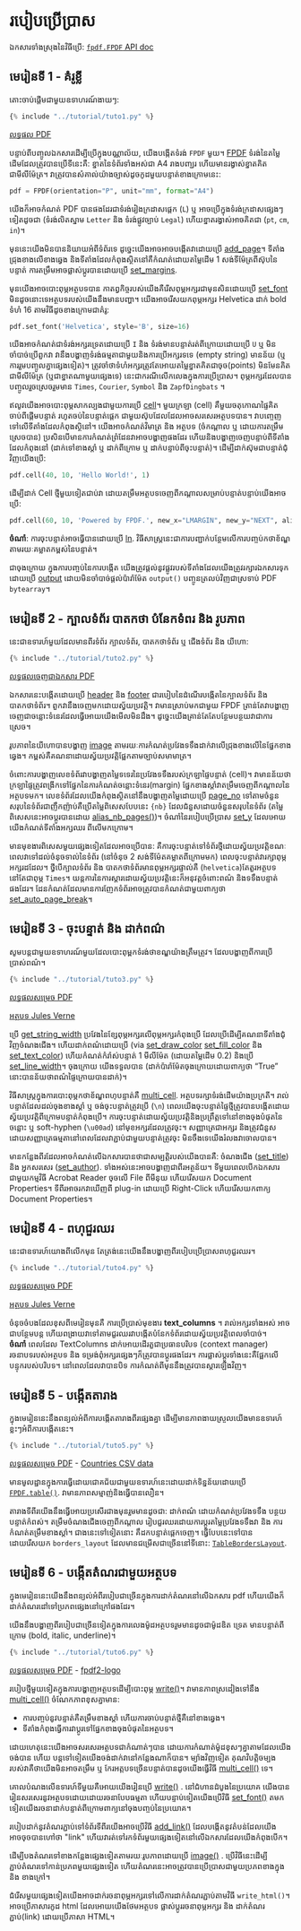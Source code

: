 # របៀបប្រើប្រាស #

ឯកសារទាំងស្រុងនៃវិធីប្រើ: [`fpdf.FPDF` API doc](https://py-pdf.github.io/fpdf2/fpdf/fpdf.html#fpdf.fpdf.FPDF)

## មេរៀនទី 1 - គំរូខ្លី ##

តោះចាប់ផ្តើមជាមួយឧទាហរណ៍ងាយៗ:

```python
{% include "../tutorial/tuto1.py" %}
```

[លទ្ធផល PDF](https://github.com/py-pdf/fpdf2/raw/master/tutorial/tuto1.pdf)

បន្ទាប់ពីបញ្ចូលឯកសារដើម្បីប្រើក្នុងបណ្ណាល័យ, យើងបង្កើតទំរង់ `FPDF` មួយ។ 
[FPDF](https://py-pdf.github.io/fpdf2/fpdf/fpdf.html#fpdf.fpdf.FPDF) ទំរង់នៃតម្លៃដើមដែលត្រូវបានប្រើទីនេះគឺ: 
ខ្នាតនៃទំព័រទាំងអស់ជា A4 រាងបញ្ឃរ ហើយមានរង្វាស់ខ្នាតគិតជាមីលីម៉ែត្រ។
វាត្រូវបានសំគាល់យ៉ាងច្បាស់ដូចកូដមួយបន្ទាត់ខាងក្រោមនេះ:

```python
pdf = FPDF(orientation="P", unit="mm", format="A4")
```

យើងក៏អាចកំណត់ PDF បានផងដែរជាទំរង់រៀងក្រដាសផ្តេក (`L`) ឬ អាចប្រើក្នុងទំរង់ក្រដាសផ្សេងៗទៀតដូចជា
(ទំរង់លិតស្នាម `Letter` និង ទំរង់ផ្លូវច្បាប់ `Legal`) ហើយខ្នាតរង្វាស់អាចគិតជា (`pt`, `cm`, `in`)។

មុននេះយើងមិនបាននិយាយអំពីទំព័រទេ ដូច្នេះយើងអាចអាចបង្កើតវាដោយប្រើ 
[add_page](https://py-pdf.github.io/fpdf2/fpdf/fpdf.html#fpdf.fpdf.FPDF.add_page)។ ទីតាំងជ្រុងខាងលើខាងឆ្វេង និងទីតាំងដែលកំពុងស្ថិតនៅគឺកំណត់ដោយតម្លៃដើម 1 សង់ទីម៉ែត្រពីស៊ុបនៃបន្ទាត់ ការតម្រឹមអាចផ្លាស់ប្តូរបានដោយប្រើ
[set_margins](https://py-pdf.github.io/fpdf2/fpdf/fpdf.html#fpdf.fpdf.FPDF.set_margins).

មុនយើងអាចបោះពុម្ភអត្ថបទបាន កាតព្វកិច្ចរបស់យើងគឺរើសពុម្ភអក្សរជាមុនសិនដោយប្រើ
[set_font](https://py-pdf.github.io/fpdf2/fpdf/fpdf.html#fpdf.fpdf.FPDF.set_font) មិនដូចនោះទេអត្ថបទរបស់យើងនឹងមានបញ្ហា។
យើងអាចរើសយកពុម្ភអក្សរ Helvetica ដាក់ bold ទំហំ 16 តាមវិធីដូចខាងក្រោមជាគំរូ:

```python
pdf.set_font('Helvetica', style='B', size=16)
```

យើងអាចកំណត់ជាទំរង់អក្សរទ្រេតដោយប្រើ `I` និង ទំរង់មានបន្ទាត់រត់ពីក្រោយដោយប្រើ `U` ឬ មិនចាំបាច់ប្រើពួកវា វានឹងបង្ហាញទំរង់ធម្មតាជាមួយនិងការប្រើអក្សរទទេ (empty string) មានន័យ (ឬ ការរួមបញ្ចូលគ្នាផ្សេងទៀត)។ ត្រូវចាំថាទំហំអក្សរត្រូវតែអោយតម្លៃខ្នាតគិតជាចុច(points)  មិនមែនគិតជាមីលីម៉ែត្រ (ឬជាខ្នាតណាមួយផ្សេងទេ) នេះជាករណីលើកលេងក្នុងការប្រើប្រាស។
ពុម្ភអក្សរដែលបានបញ្ចូលរួចស្រេចរួមមាន `Times`, `Courier`, `Symbol` និង `ZapfDingbats` ។

ឥលូវយើងអាចបោះពុម្ភសាកល្បងជាមួយការប្រើ [cell](https://py-pdf.github.io/fpdf2/fpdf/fpdf.html#fpdf.fpdf.FPDF.cell)។ មួយក្រឡា (cell) គឹមួយចតុកោណផ្ទៃគិតចាប់ពីផ្តើមបន្ទាត់ រហូតចប់នៃបន្ទាត់ផ្តេក ជាមួយស៊ុបដែលដែលអាចសរសេរអត្ថបទបាន។ វាបញ្ចេញទៅលើទីតាំងដែលកំពុងស្ថិនៅ។ យើងអាចកំណត់វិមាត្រ និង អត្ថបទ (ចំកណ្តាល ឬ ដោយការតម្រឹមស្រេចបាន) ប្រសិនបើមានការកំណត់ព្រំដែនវាអាចបង្ហាញផងដែរ ហើយនិងបង្ហាញចេញបន្ទាប់ពីទីតាំងដែលកំពុងនៅ (ដាក់ទៅខាងស្តាំ ឬ
ដាក់ពីក្រោម ឬ ដាក់បន្ទាប់ពីចុះបន្ទាត់)។ ដើម្បីដាក់ស៊ុមជាបន្ទាត់ជុំវិញយើងប្រើ:

```python
pdf.cell(40, 10, 'Hello World!', 1)
```

ដើម្បីដាក់ Cell ថ្មីមួយទៀតជាប់វា ដោយតម្រឹមអត្ថបទចេញពីកណ្តាលសម្រាប់បន្ទាត់បន្ទាប់យើងអាចប្រើ:

```python
pdf.cell(60, 10, 'Powered by FPDF.', new_x="LMARGIN", new_y="NEXT", align='C')
```

**ចំណាំ**: ការចុះបន្ទាត់អាចធ្វើបានដោយប្រើ [ln](https://py-pdf.github.io/fpdf2/fpdf/fpdf.html#fpdf.fpdf.FPDF.ln). វិធីសាស្រ្តនេះជាការបញ្ជាក់បន្ថែមលើការបញ្ចប់កថាខ័ណ្ឌតាមរយៈគម្លាតកម្ពស់នៃបន្ទាត់។

ជាចុងក្រោយ ក្នុងការបញ្ចប់នៃការបង្កើត យើងត្រូវផ្តល់នូវផ្លូវរបស់ទីតាំងដែលយើងត្រូវរក្សារឯកសារទុកដោយប្រើ [output](https://py-pdf.github.io/fpdf2/fpdf/fpdf.html#fpdf.fpdf.FPDF.output) ដោយមិនចាំបាច់ផ្តល់ប៉ារ៉ាម៉ែត `output()` បញ្ចូនត្រលប់វិញជាស្រទាប់ PDF `bytearray`។

## មេរៀនទី 2 - ក្បាលទំព័រ បាតកថា បំនែកទំពរ និង រូបភាព ##

នេះជាឧទារហ៍មួយដែលមានពីរទំព័រ ក្បាលទំព័រ, បាតកថាទំព័រ ឬ ជើងទំព័រ និង យីហោ:

```python
{% include "../tutorial/tuto2.py" %}
```

[លទ្ធផលចេញជាឯកសារ PDF](https://github.com/py-pdf/fpdf2/raw/master/tutorial/tuto2.pdf)

ឯកសារនេះបង្កើតដោយប្រើ [header](https://py-pdf.github.io/fpdf2/fpdf/fpdf.html#fpdf.fpdf.FPDF.header) និង 
[footer](https://py-pdf.github.io/fpdf2/fpdf/fpdf.html#fpdf.fpdf.FPDF.footer) ជារបៀបនៃដំណើរបង្កើតនៃក្បាលទំព័រ និង បាតកថាទំព័រ។ ពួកវានឹងចេញមកដោយស្វ័យប្រវត្តិ។ វាមានស្រាប់មកជាមួយ FPDF ត្រាន់តែវាបង្ហាញចេញជាចន្លោះទំនេរដែលធ្វើអោយយើងមើលមិនដឹង។
ដូច្នេះយើងគ្រាន់តែតែបន្ថែមបន្ថយវាជាការស្រេច។

រូបភាពនៃយីហោបានបង្ហាញ [image](https://py-pdf.github.io/fpdf2/fpdf/fpdf.html#fpdf.fpdf.FPDF.image) តាមរយៈការកំណត់ប្រវែងទទឹងដាក់វាលើជ្រុងខាងលើនៃផ្នែកខាងឆ្វេង។ កម្ពស់គឺគណនាដោយស្វ័យប្រវត្តិផ្អែកតាមច្បាប់សមាមាត្រ។

ចំពោះការបង្ហាញលេខទំព័រវាបង្ហាញតម្លៃទទេរនៃប្រវែងទទឹងរបស់ក្រឡាផ្ទៃបន្ទាត់ (cell)។ វាមានន័យថាក្រឡាផ្ទៃត្រូវពង្រីកទៅផ្នែកនៃការកំណត់ចន្លោះទំនេរ(margin) ផ្នែកខាងស្តាំវាតម្រឹមចេញពីកណ្តាលនៃអត្ថបទមក។
លេខទំព័រដែលយើងកំពុងស្ថិតនៅនឹងបង្ហាញតម្លៃដោយប្រើ [page_no](https://py-pdf.github.io/fpdf2/fpdf/fpdf.html#fpdf.fpdf.FPDF.page_no) ទៅតាមចំនួនសរុបនៃទំព័រជាញឹកញ៉ាប់គឺប្រើតម្លៃពិសេសបែបនេះ  `{nb}` ដែលជំនួសដោយចំនួនសរុបនៃទំព័រ (តម្លៃពិសេសនេះអាចប្តូរបានដោយ [alias_nb_pages()](https://py-pdf.github.io/fpdf2/fpdf/fpdf.html#fpdf.fpdf.FPDF.alias_nb_pages))។
ចំណាំនៃរបៀបប្រើប្រាស [set_y](https://py-pdf.github.io/fpdf2/fpdf/fpdf.html#fpdf.fpdf.FPDF.set_y) ដែលអោយយើងកំណត់ទីតាំងអក្សឈរ ពីលើមកក្រោម។

មានមុខងារពិសេសមួយផ្សេងទៀតដែលអាចប្រើបាន: គឺការចុះបន្ទាត់ទៅទំព័រថ្មីដោយស្វ័យប្រវត្តិខណៈពេលវាទៅដល់ចំនុចទាល់នៃទំព័រ (នៅចំនុច 2 សង់ទីម៉ែតគម្លាតពីក្រោមមក) ពេលចុះបន្ទាត់វារក្សាពុម្ភអក្សរដដែល។ ថ្វីបើក្បាលទំព័រ និង បាតកថាទំព័រមានពុម្ភអក្សរផ្ទាល់គឺ (`helvetica`)តែតួរអត្ថបទនៅតែជាពុម្ភ `Times`។
យន្តការនៃការស្តារដោយស្វ័យប្រវត្តិនេះក៏អនុវត្តចំពោះពណ៌ និងទទឹងបន្ទាត់ផងដែរ។
ដែនកំណត់ដែលមានការញែកទំព័រអាចត្រូវបានកំណត់ជាមួយពាក្យថា  [set_auto_page_break](https://py-pdf.github.io/fpdf2/fpdf/fpdf.html#fpdf.fpdf.FPDF.set_auto_page_break)។


## មេរៀនទី 3 - ចុះបន្ទាត់ និង ដាក់ពណ៌ ##

សូមបន្តជាមួយឧទាហរណ៍មួយដែលបោះពុម្ពកទំរង់ថាខណ្ឌយ៉ាងត្រឹមត្រូវ។ ដែលបង្ហាញពីការប្រើប្រាស់ពណ៌។

```python
{% include "../tutorial/tuto3.py" %}
```

[លទ្ធផលសម្រេច PDF](https://github.com/py-pdf/fpdf2/raw/master/tutorial/tuto3.pdf)

[អត្ថបទ Jules Verne](https://github.com/py-pdf/fpdf2/raw/master/tutorial/20k_c1.txt)

ប្រើ [get_string_width](https://py-pdf.github.io/fpdf2/fpdf/fpdf.html#fpdf.fpdf.FPDF.get_string_width) ប្រវែងនៃខ្សែពុម្ភអក្សរលើពុម្ភអក្សរកំពុងប្រើ ដែលប្រើដើម្បីគណនាទីតាំងជុំវិញចំណងជើង។ ហើយដាក់ពណ៌ដោយប្រើ (via [set_draw_color](https://py-pdf.github.io/fpdf2/fpdf/fpdf.html#fpdf.fpdf.FPDF.set_draw_color) 
[set_fill_color](https://py-pdf.github.io/fpdf2/fpdf/fpdf.html#fpdf.fpdf.FPDF.set_fill_color) និង 
[set_text_color](https://py-pdf.github.io/fpdf2/fpdf/fpdf.html#fpdf.fpdf.FPDF.set_text_color)) ហើយកំណត់កំរ៉ាស់បន្ទាត់ 1 មីលីម៉ែត (ដោយតម្លៃដើម 0.2) និងប្រើ
[set_line_width](https://py-pdf.github.io/fpdf2/fpdf/fpdf.html#fpdf.fpdf.FPDF.set_line_width)។ ចុងក្រោយ យើងទទួលបាន (ដាក់ប៉ារ៉ាម៉ែតចុងក្រោយដោយពាក្យថា “True” នោះបានន័យថាពណ៌ផ្ទៃក្រោយបានដាក់)។

វិធីសាស្រ្តក្នុងការបោះពុម្ភកថាខ័ណ្ឌពហុបន្ទាត់គឺ [multi_cell](https://py-pdf.github.io/fpdf2/fpdf/fpdf.html#fpdf.fpdf.FPDF.multi_cell). អត្ថបទរក្សាទំរង់ដើមយ៉ាងប្រក្រតី។
រាល់បន្ទាត់ដែលដល់ចុងខាងស្តាំ ឬ ចង់ចុះបន្ទាត់ត្រូវប្រើ (`\n`)
ពេលយើងចុះបន្ទាត់ផ្ទៃថ្មីត្រូវបានបង្កើតដោយស្វ័យប្រវត្តិពីក្រោមបន្ទាត់កំពុងប្រើ។
ការចុះបន្ទាត់ដោយស្វ័យប្រវត្តិនិងប្រព្រឹត្តទៅនៅខាងចុងបំផុតនៃចន្លោះ ឬ soft-hyphen (`\u00ad`) នៅមុខអក្សរដែលត្រូវចុះ។
សញ្ញាត្រេជាអក្សរ និងត្រូវជំនួសដោយសញ្ញាត្រេធម្មតានៅពេលដែលវាភ្ជាប់ជាមួយបន្ទាត់ត្រូវចុះ មិនចឹងទេយើងរំលងវាចោលបាន។

មានកន្លែងពីរដែលអាចកំណត់លើឯកសារបានថាជាសម្បត្តិរបស់យើងបានគឺ: ចំណងជើង 
([set_title](https://py-pdf.github.io/fpdf2/fpdf/fpdf.html#fpdf.fpdf.FPDF.set_title)) និង អ្នកសរសេរ
([set_author](https://py-pdf.github.io/fpdf2/fpdf/fpdf.html#fpdf.fpdf.FPDF.set_author)). ទាំងអស់នេះអាចបង្ហាញជាពីរអត្ថន័យ។
ទីមួយពេលបើកឯកសារជាមួយកម្មវិធី Acrobat Reader ចុចលើ File ពីមីនុយ
ហើយរើសយក Document Properties។ ទីពីរអាចរកវាឃើញពី plug-in ដោយប្រើ Right-Click ហើយរើសយកពាក្យ Document Properties។

## មេរៀនទី 4 - ពហុជួរឈរ ##

 នេះជាឧទារហ៍យោងពីលើកមុន តែត្រង់នេះយើងនឹងបង្ហាញពីរបៀបប្រើប្រាសពហុជួរឈរ។

```python
{% include "../tutorial/tuto4.py" %}
```

[លទ្ធផលសម្រេច PDF](https://github.com/py-pdf/fpdf2/raw/master/tutorial/tuto4.pdf)

[អត្ថបទ Jules Verne](https://github.com/py-pdf/fpdf2/raw/master/tutorial/20k_c1.txt)

ចំនុចចំបងដែលខុសពីមេរៀនមុនគឺ ការប្រើប្រាស់មុខងារ <strong>text_columns</strong>​ ។ រាល់អក្សរទាំងអស់​ អាចជាបន្ថែមបន្ត ហើយពង្រាយវាទៅតាមជួរឈរ​ វាបង្កើតបំនែកទំព័រដោយស្វ័យប្រវត្តិពេលចាំបាច់។ <br>
<strong>ចំណាំ</strong> ពេលដែល TextColumns ដាក់អោយដើរតួជាប្រធានបរិបទ (context manager) រចនាបទរបស់អត្ថបទ និង ទម្រង់ពុំអក្សរផ្សេងៗក៏ត្រូវបានប្តូរផងដែរ។ ការផ្លាស់ប្តូរទាំងនេះគឺផ្អែកលើបន្ទុករបស់បរិបទ។ នៅពេលដែលវាបានបិទ ការកំណត់ពីមុននឹងត្រូវបានស្តារឡើងវិញ។

## មេរៀនទី 5 - បង្កើតតារាង ##

ក្នុងមេរៀននេះនឹងពន្យល់អំពីការបង្កើតតារាងពីរផ្សេងគ្នា ដើម្បីមានភាពងាយស្រួលយើងមានឧទារហ៍ខ្លះៗអំពីការបង្កើតនេះ។

```python
{% include "../tutorial/tuto5.py" %}
```

[លទ្ធផលសម្រេច PDF](https://github.com/py-pdf/fpdf2/raw/master/tutorial/tuto5.pdf) -
[Countries CSV data](https://github.com/py-pdf/fpdf2/raw/master/tutorial/countries.txt)

មានមូលដ្ឋានក្នុងការធ្វើដោយជោគជ័យជាមួយឧទារហ៍នេះដោយដាក់ទិន្នន័យដោយប្រើ [`FPDF.table()`](https://py-pdf.github.io/fpdf2/Tables.html). វាមានភាពសម្មាញ់និងធ្វើបានលឿន។

តារាងទីពីរយើងនឹងធ្វើអោយប្រសើរជាងមុនរួមមានដូចជា: ដាក់ពណ៌ ដោយកំណត់ប្រវែងទទឹង បន្ថយបន្ទាត់កំពស់។
 តម្រឹមចំណងជើងចេញពីកណ្តាល រៀបជួរឈរដោយការប្តូរតម្លៃប្រវែងទទឹងវា និង ការកំណត់តម្រឹមខាងស្តាំ។
 ជាងនេះទៅទៀតនោះ គឹដកបន្ទាត់ផ្តេកចេញ។
 ធ្វើបែបនេះទៅបានដោយរើសយក `borders_layout` ដែលមានជម្រើសជាច្រើននៅទីនោះ:
 [`TableBordersLayout`](https://py-pdf.github.io/fpdf2/fpdf/enums.html#fpdf.enums.TableBordersLayout).

## មេរៀនទី 6 - បង្កើតតំណរជាមួយអត្ថបទ ##

ក្នុងមេរៀននេះយើងនឹងពន្យល់អំពីរបៀបជាច្រើនក្នុងការដាក់តំណរនៅលើឯកសារ pdf ហើយយើងក៏ដាក់តំណរដៅទៅប្រភពផ្សេងនៅក្រៅផងដែរ។

យើងនឹងបង្ហាញពីរបៀបជាច្រើនទៀតក្នុងការលេងម៉ូដអត្ថបទរួមមានដូចជាម៉ូដឌិត ទ្រេត មានបន្ទាត់ពីក្រោម (bold, italic, underline)។

```python
{% include "../tutorial/tuto6.py" %}
```

[លទ្ធផលសម្រេច PDF](https://github.com/py-pdf/fpdf2/raw/master/tutorial/tuto6.pdf) -
[fpdf2-logo](https://py-pdf.github.io/fpdf2/fpdf2-logo.png)

របៀបថ្មីមួយទៀតក្នុងការបង្ហាញអត្ថបទដើម្បីបោះពុម្ភ
 [write()](https://py-pdf.github.io/fpdf2/fpdf/fpdf.html#fpdf.fpdf.FPDF.write)។ វាមានភាពស្រដៀងទៅនឹង
 [multi_cell()](https://py-pdf.github.io/fpdf2/fpdf/fpdf.html#fpdf.fpdf.FPDF.multi_cell)
 ចំណែកភាពខុសគ្នាមាន:

- ការបញ្ចប់នូវបន្ទាត់គឺតម្រឹមខាងស្តាំ ហើយការចាប់បន្ទាត់ថ្មីគឺនៅខាងឆ្វេង។
- ទីតាំងកំពុងធ្វើការវាប្តូរទៅផ្នែកខាងចុងបំផុតនៃអត្ថបទ។

ដោយហេតុនេះយើងអាចសរសេរអត្ថបទជាកំណាត់ៗបាន ដោយការកំណាត់ម៉ូដខុសៗគ្នាតាមដែលយើងចង់បាន ហើយ បន្តទៅទៀតយើងចង់ដាក់វានៅកន្លែងណាក៏បាន។
ម្យ៉ាងវិញទៀត គុណវិបត្តិចម្បងរបស់វាគឺថាយើងមិនអាចតម្រឹម ឬ កែរអត្តបទច្រើនបន្ទាត់បានដូចយើងធ្វើវិធី [multi_cell()](https://py-pdf.github.io/fpdf2/fpdf/fpdf.html#fpdf.fpdf.FPDF.multi_cell) ទេ។

គោលបំណងលើឧទារហ៍ទីមួយគឺអោយយើងរៀនប្រើ
 [write()](https://py-pdf.github.io/fpdf2/fpdf/fpdf.html#fpdf.fpdf.FPDF.write)
. នៅជំហានដំបូងនៃប្រយោគ យើងបានរៀនសរសេរនូវអត្ថបទដោយដោយរចនាបែបធម្មតា ហើយបន្ទាប់ទៀតយើងប្រើវិធី
 [set_font()](https://py-pdf.github.io/fpdf2/fpdf/fpdf.html#fpdf.fpdf.FPDF.set_font)
 តមកទៀតយើងរចនាដាក់បន្ទាត់ពីក្រោមពាក្យនៅចុងបញ្ចប់នៃប្រយោគ។

របៀបដាក់នូវតំណរភ្ជាប់ទៅទំព័រទីពីរយើងអាចប្រើវិធី
 [add_link()](https://py-pdf.github.io/fpdf2/fpdf/fpdf.html#fpdf.fpdf.FPDF.add_link)
ដែលបង្កើតនូវតំបន់ដែលយើងអាចចុចបានហៅថា "link" ហើយវារត់ទៅរកទំព័រមួយផ្សេងទៀតនៅលើឯកសារដែលយើងកំពុងបើក។

ដើម្បីបងតំណរទៅខាងកន្លែងផ្សេងទៀតតាមរយៈរូបភាពដោយប្រើ
 [image()](https://py-pdf.github.io/fpdf2/fpdf/fpdf.html#fpdf.fpdf.FPDF.image)
. ប្រើវិធីនេះដើម្បីភ្ជាប់តំណរទៅកាន់ប្រភពមួយផ្សេងទៀត ហើយតំណរនេះអាចត្រូវបានប្រើប្រាសជាមួយប្រភពខាងក្នុង និង ខាងក្រៅ។

ជំរើសមួយផ្សេងទៀតយើងអាចដាក់រចនាពុម្ភអក្សរទៅលើការដាក់តំណរភ្ជាប់តាមវិធី  `write_html()`។ អាចប្រើភាសារកូដ html  ដែលអោយយើងថែមអត្ថបទ ផ្លាស់ប្តូររចនាពុម្ភអក្សរ និង ដាក់តំណរភ្ជាប់(link) ដោយប្រើភាសា HTML។
